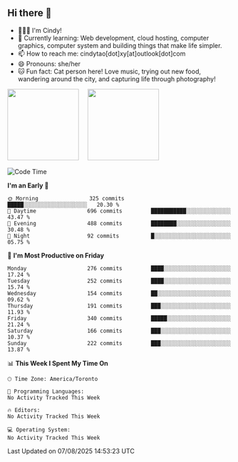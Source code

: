 ## Hi there 👋

<!--
**xinyue296/xinyue296** is a ✨ _special_ ✨ repository because its `README.md` (this file) appears on your GitHub profile.

Here are some ideas to get you started:

- 🔭 I’m currently working on ...
- 🌱 I’m currently learning ...
- 👯 I’m looking to collaborate on ...
- 🤔 I’m looking for help with ...
- 💬 Ask me about ...
- 📫 How to reach me: ...
- 😄 Pronouns: ...
- ⚡ Fun fact: ...
-->
- 👩🏻‍💻 I'm Cindy!
- 🌱 Currently learning: Web development, cloud hosting, computer graphics, computer system and building things that make life simpler.
- 📫 How to reach me: cindytao[dot]xy[at]outlook[dot]com
- 😄 Pronouns: she/her
- 🐱 Fun fact: Cat person here! Love music, trying out new food, wandering around the city, and capturing life through photography!

<!--Github Status: start-->
<div align="left">
  <img height="160em" src="https://github-readme-stats-topaz-two-25.vercel.app/api?username=xinyue296&theme=react&show_icons=true&count_private=true&include_orgs=true&hide=contribs,issues" />
    &nbsp;&nbsp;&nbsp;
  <img height="160em" src="https://github-readme-stats-cindy-taos-projects.vercel.app/api/top-langs/?username=xinyue296&theme=react&count_private=true&include_orgs=true&layout=compact" />
</div>
<!-- Github Status: end-->

<!--START_SECTION:waka-->
![Code Time](http://img.shields.io/badge/Code%20Time-294%20hrs%2036%20mins-blue)

**I'm an Early 🐤** 

```text
🌞 Morning                325 commits         █████░░░░░░░░░░░░░░░░░░░░   20.30 % 
🌆 Daytime                696 commits         ███████████░░░░░░░░░░░░░░   43.47 % 
🌃 Evening                488 commits         ████████░░░░░░░░░░░░░░░░░   30.48 % 
🌙 Night                  92 commits          █░░░░░░░░░░░░░░░░░░░░░░░░   05.75 % 
```
📅 **I'm Most Productive on Friday** 

```text
Monday                   276 commits         ████░░░░░░░░░░░░░░░░░░░░░   17.24 % 
Tuesday                  252 commits         ████░░░░░░░░░░░░░░░░░░░░░   15.74 % 
Wednesday                154 commits         ██░░░░░░░░░░░░░░░░░░░░░░░   09.62 % 
Thursday                 191 commits         ███░░░░░░░░░░░░░░░░░░░░░░   11.93 % 
Friday                   340 commits         █████░░░░░░░░░░░░░░░░░░░░   21.24 % 
Saturday                 166 commits         ███░░░░░░░░░░░░░░░░░░░░░░   10.37 % 
Sunday                   222 commits         ███░░░░░░░░░░░░░░░░░░░░░░   13.87 % 
```


📊 **This Week I Spent My Time On** 

```text
🕑︎ Time Zone: America/Toronto

💬 Programming Languages: 
No Activity Tracked This Week

🔥 Editors: 
No Activity Tracked This Week

💻 Operating System: 
No Activity Tracked This Week
```


 Last Updated on 07/08/2025 14:53:23 UTC
<!--END_SECTION:waka-->
